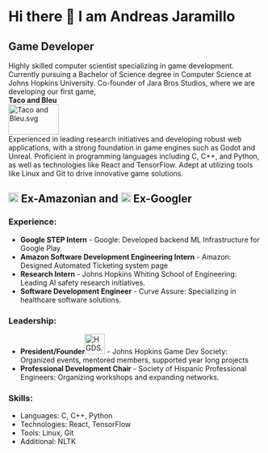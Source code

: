 <h1>Hi there 👋 I am Andreas Jaramillo</h1>
<h2>Game Developer</h2>
<p>Highly skilled computer scientist specializing in game development. Currently pursuing a Bachelor of Science degree in Computer Science at Johns Hopkins University. Co-founder of Jara Bros Studios, where we are developing our first game, <br/> 
    <strong className="text-2xl mb-2" align="center">Taco and Bleu</strong> <br/>
    <img 
        alt="Taco and Bleu.svg" 
        src="https://lh3.googleusercontent.com/d/1rduB-UjNG2eB45g-aq_pncx4QE2h3ZBO=w1000?authuser=0" 
        decoding="async" 
        width="100" 
        height="60" 
        data-file-width="2500" 
        data-file-height="2500" 
        className="mx-auto"
    >
<br/> Experienced in leading research initiatives and developing robust web applications, with a strong foundation in game engines such as Godot and Unreal. Proficient in programming languages including C, C++, and Python, as well as technologies like React and TensorFlow. Adept at utilizing tools like Linux and Git to drive innovative game solutions.</p>

<div class="banner">
  <h2><img alt="File:Amazon icon.svg" src="https://upload.wikimedia.org/wikipedia/commons/thumb/4/4a/Amazon_icon.svg/600px-Amazon_icon.svg.png?20210720180728" decoding="async" width="20" height="20" srcset="https://upload.wikimedia.org/wikipedia/commons/thumb/4/4a/Amazon_icon.svg/900px-Amazon_icon.svg.png?20210720180728 1.5x, https://upload.wikimedia.org/wikipedia/commons/thumb/4/4a/Amazon_icon.svg/1200px-Amazon_icon.svg.png?20210720180728 2x" data-file-width="2500" data-file-height="2500"> Ex-Amazonian and <img alt="Thumbnail for version as of 19:29, 22 August 2023" src="https://upload.wikimedia.org/wikipedia/commons/thumb/c/c1/Google_%22G%22_logo.svg/120px-Google_%22G%22_logo.svg.png?20230822192911" decoding="async" loading="lazy" width="20" height="20" data-file-width="24" data-file-height="24"> Ex-Googler</h2>
</div>

<h3>Experience:</h3>
<ul>
  <li><strong>Google STEP Intern</strong> - Google: Developed backend ML Infrastructure for Google Play</li>
  <li><strong>Amazon Software Development Engineering Intern</strong> - Amazon: Designed Automated Ticketing system page</li>
  <li><strong>Research Intern</strong> - Johns Hopkins Whiting School of Engineering: Leading AI safety research initiatives.</li>
  <li><strong>Software Development Engineer</strong> - Curve Assure: Specializing in healthcare software solutions.</li>

</ul>



<h3>Leadership:</h3>
<ul>
  <li><strong>President/Founder</strong><img 
        alt="HGDS.svg" 
        src="https://lh3.googleusercontent.com/d/1W6UbGgUauyUE852819jPq-g582mDsO1K=w1000?authuser=0%22" 
        decoding="async" 
        width="40" 
        height="40" 
        data-file-width="2500" 
        data-file-height="2500" 
        className="mx-auto"
    /> - Johns Hopkins Game Dev Society: Organized events, mentored members, supported year long projects </li>
  <li><strong>Professional Development Chair</strong> - Society of Hispanic Professional Engineers: Organizing workshops and expanding networks.</li>
</ul>

<h3>Skills:</h3>
<ul>
  <li>Languages: C, C++, Python</li>
  <li>Technologies: React, TensorFlow</li>
  <li>Tools: Linux, Git</li>
  <li>Additional: NLTK</li>
</ul>
